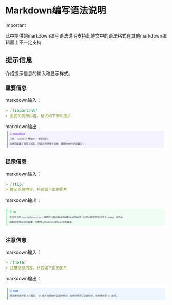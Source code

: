 # Markdown编写语法说明

> [!important]
>
> 此中提供的markdown编写语法说明支持此博文中的语法格式在其他markdown编辑器上不一定支持

## 提示信息

介绍提示信息的输入和显示样式。

### 重要信息

markdown输入：

```markdown
> [!important]
> 重要的提示内容，格式如下面的图片
```



markdown输出：![image-20240528191429151](Images/Markdown编写语法说明/image-20240528191429151.png)

### 提示信息

markdown输入：

```markdown
> [!tip]
> 提示信息内容，格式如下面的图片
```



markdown输出：

![image-20240528191925065](Images/Markdown编写语法说明/image-20240528191925065.png)

### 注意信息

markdown输入：

```markdown
> [!note]
> 注意信息内容，格式如下面的图片
```



markdown输出：

![image-20240528192156405](Images/Markdown编写语法说明/image-20240528192156405.png)

